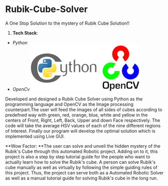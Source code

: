 # Rubik-Cube-Solver
A One Stop Solution to the mystery of Rubik Cube Solution!!

1. **Tech Stack**: 
* *Python* 
* *OpenCv* 
![Image](download.png)

Developed and designed a Rubik Cube Solver using Python as the programming language and OpenCV as the Image processing counterpart.The user will feed the images of all sides of cubes according to predefned way with green, red, orange, blue, white and yellow in the centers of Front, Right, Left, Back, Upper and down Face respectively. The code will take the average HSV values of each of the nine different regions of Interest. Finally our program will develop the optimal solution which is implemented using Live GUI.

**Wow Factor: **The user can solve and unveil the hidden mystery of the Rubik's Cube through this automated Robotic project. Adding on to it, this project is also a step by step tutorial guide for the people who want to actually learn how to solve the Rubik's cube. A person can solve Rubik's cube manually as well as virtually by following the simple guiding rules of this project. Thus, the project can serve both as a Automated Robotic Solver as well as a manual tutorial guide for solving Rubik's cube in the long run.
